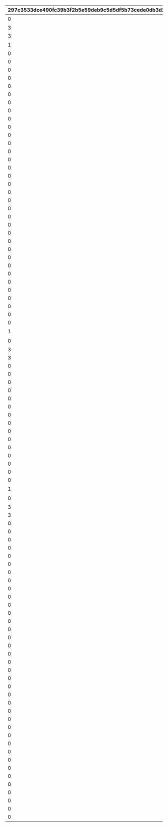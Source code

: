 |297c3533dce490fc39b3f2b5e59deb9c5d5df5b73cede0db3d2872f7d3b0cd79|9e4a506b0266e4a37daf65c48ea08320a560fead81b459f00b163fe8520c54b3|ad1d058850151fff88903e58c62c88d32aeb9694064fc4d761bf61ff7027517f|31705338d733febad9e0e17ed3edd39a263b958997912a08f05c639b3ce44f66|287758bd6da37a745bc9dc3f4142146a4536e1dfc24891835fad3469e4d8ce7c|64385822b15b5d18fa7107e779fb0f209f158f373258997e9e201b1967bcc457|c5027ef294463a3a755b37c9a6a472a40e677279d109f05379e8f11b35a1006e|22362c30c0ec57bc02adebc5bf9d57feb5c8754908461f67527f0f7a00072cb1|5c580288a5d4680a0dd453e96db8e43241f537ac2ec81a1148f53d663de7eeb8|e7da3e37a4e749810974688dd263e5eac61aaacb5c421cc2bde86d53d8eed903|e96ff67e03c0a9d9b588542d70dcc1db468edd7708070079a531b87026c3df6f|030e22258d2bc38d1e5a00b9783ab9339394bb10474ebf1333fe815357fd19f6|0cc0c3ae143ffa549fed1180167e06238664537229b407188c0571d574b1d0c4|8ba62b48164c7f512e018f0a7b2302d75ee769a61b94e0c39dbbd52046e8aed8|6d07952293f0b6ffc6868a51f9acef515ac95dcb99bbfd36b675685c62f1d39d|4f9b838949b2e14d4c1b13074bfd909ad4cd35fa490e1dfeec8b546060db9d12|
| --- | --- | --- | --- | --- | --- | --- | --- | --- | --- | --- | --- | --- | --- | --- | --- |
|0|デイリージュエルパック{1}日目のアイテムセット|1|403|2|1|3|2000|デイリージュエルパック未受け取り分のジュエル|0|9|104|2|17001001|0|30|
|3||0|0|1|0|3|0||1|15|103|1|0|0|7|
|3||0|0|1|0|3|0||1|18|103|1|0|0|30|
|1|7日間スタミナ応援パック{1}日目のアイテムセット|2|405|3|2|0|0||0|19|103|3|17001002|9402|7|
|0||2|0|4|3|0|0||0|20|0|0|0|9403|0|
|0||5|0|4|4|0|0||0|21|0|0|0|9404|0|
|0||8|0|4|5|0|0||0|22|0|0|0|9405|0|
|0||11|0|4|6|0|0||0|23|0|0|0|9406|0|
|0||14|0|4|7|0|0||0|26|0|0|0|9411|0|
|0||16|0|4|8|0|0||0|27|0|0|0|9412|0|
|0||1|0|5|9|0|0||0|28|908|0|0|9319|0|
|0||3|0|4|3|0|0||0|29|0|0|0|9407|0|
|0||6|0|4|4|0|0||0|30|0|0|0|9408|0|
|0||9|0|4|5|0|0||0|31|0|0|0|9409|0|
|0||12|0|4|6|0|0||0|32|0|0|0|9410|0|
|0||1|0|5|12|0|0||0|33|908|0|0|9319|0|
|0||4|0|4|3|0|0||0|34|0|0|0|9413|0|
|0||7|0|4|4|0|0||0|35|0|0|0|9414|0|
|0||10|0|4|5|0|0||0|36|0|0|0|9415|0|
|0||13|0|4|6|0|0||0|37|0|0|0|9416|0|
|0||15|0|4|7|0|0||0|38|0|0|0|9417|0|
|0||17|0|4|8|0|0||0|39|0|0|0|9418|0|
|0||18|0|4|10|0|0||0|40|0|0|0|9419|0|
|0||19|0|4|11|0|0||0|41|0|0|0|9420|0|
|0||1|0|5|13|0|0||0|42|908|0|0|9319|0|
|0||1|0|5|14|0|0||0|43|908|0|0|9319|0|
|0||1|0|5|15|0|0||0|44|908|0|0|9319|0|
|0||20|0|4|3|0|0||0|45|0|0|0|9421|0|
|0||21|0|4|4|0|0||0|46|0|0|0|9422|0|
|0||22|0|4|5|0|0||0|47|0|0|0|9423|0|
|0||23|0|4|6|0|0||0|48|0|0|0|9424|0|
|0||24|0|4|7|0|0||0|49|0|0|0|9425|0|
|0||25|0|4|8|0|0||0|50|0|0|0|9426|0|
|0||26|0|4|10|0|0||0|51|0|0|0|9427|0|
|0||27|0|4|11|0|0||0|52|0|0|0|9428|0|
|0||28|0|4|16|0|0||0|53|0|0|0|9429|0|
|0||29|0|4|17|0|0||0|54|0|0|0|9430|0|
|0||1|0|5|18|0|0||0|55|908|0|0|9319|0|
|1|7日間スタミナ応援パック{1}日目のアイテムセット|2|405|3|2|0|0||0|56|103|3|17001002|9402|7|
|0|デイリージュエルパック{1}日目のアイテムセット|1|403|2|1|3|2000|デイリージュエルパック未受け取り分のジュエル|0|57|104|2|17001001|0|30|
|3||0|0|1|0|3|0||1|58|103|1|0|0|7|
|3||0|0|1|0|3|0||1|59|103|1|0|0|30|
|0||20|0|4|3|0|0||0|71|0|0|0|9421|0|
|0||21|0|4|4|0|0||0|72|0|0|0|9422|0|
|0||22|0|4|5|0|0||0|73|0|0|0|9423|0|
|0||23|0|4|6|0|0||0|74|0|0|0|9424|0|
|0||24|0|4|7|0|0||0|75|0|0|0|9425|0|
|0||25|0|4|8|0|0||0|76|0|0|0|9426|0|
|0||26|0|4|10|0|0||0|77|0|0|0|9427|0|
|0||27|0|4|11|0|0||0|78|0|0|0|9428|0|
|0||28|0|4|16|0|0||0|79|0|0|0|9429|0|
|0||29|0|4|17|0|0||0|80|0|0|0|9430|0|
|0||1|0|5|19|0|0||0|81|908|0|0|9319|0|
|0||1|0|5|20|0|0||0|82|908|0|0|9319|0|
|0||1|0|6|21|0|0||0|83|0|0|0|9431|0|
|0||1|0|6|22|0|0||0|84|0|0|0|9431|0|
|0||2|0|5|23|0|0||0|85|908|0|0|9319|0|
|1|7日間スタミナ応援パック{1}日目のアイテムセット|2|405|3|2|0|0||0|86|103|3|17001002|9402|7|
|0|デイリージュエルパック{1}日目のアイテムセット|1|403|2|1|3|2000|デイリージュエルパック未受け取り分のジュエル|0|87|104|2|17001001|0|30|
|3||0|0|1|0|3|0||1|88|103|1|0|0|7|
|3||0|0|1|0|3|0||1|89|103|1|0|0|30|
|0||20|0|4|3|0|0||0|101|0|0|0|9421|0|
|0||21|0|4|4|0|0||0|102|0|0|0|9422|0|
|0||22|0|4|5|0|0||0|103|0|0|0|9423|0|
|0||23|0|4|6|0|0||0|104|0|0|0|9424|0|
|0||24|0|4|7|0|0||0|105|0|0|0|9425|0|
|0||25|0|4|8|0|0||0|106|0|0|0|9426|0|
|0||26|0|4|10|0|0||0|107|0|0|0|9427|0|
|0||27|0|4|11|0|0||0|108|0|0|0|9428|0|
|0||28|0|4|16|0|0||0|109|0|0|0|9429|0|
|0||29|0|4|17|0|0||0|110|0|0|0|9430|0|
|0||2|0|6|24|0|0||0|111|0|0|0|9432|0|
|0||2|0|6|25|0|0||0|112|0|0|0|9432|0|
|0||1|0|5|26|0|0||0|113|908|0|0|9319|0|
|0||2|0|7|27|0|0||0|114|0|0|0|9319|0|
|0||1|0|5|28|0|0||0|115|908|0|0|9319|0|
|0||4|0|6|29|0|0||0|116|0|0|0|9433|0|
|0||4|0|6|30|0|0||0|117|0|0|0|9432|0|
|0||1|0|5|31|0|0||0|118|908|0|0|9319|0|
|0||1|0|5|32|0|0||0|119|908|0|0|9319|0|
|0||4|0|6|33|0|0||0|120|0|0|0|9434|0|
|0||5|0|6|34|0|0||0|121|0|0|0|9432|0|
|0||6|0|6|35|0|0||0|122|0|0|0|9435|0|
|0||7|0|6|36|0|0||0|123|0|0|0|9435|0|
|0||8|0|6|37|0|0||0|124|0|0|0|9435|0|
|0||9|0|6|38|0|0||0|125|0|0|0|9435|0|
|0||10|0|6|39|0|0||0|126|0|0|0|9435|0|
|0||1|0|5|40|0|0||0|127|908|0|0|9319|0|
|0||4|0|6|41|0|0||0|128|0|0|0|9434|0|
|0||5|0|6|42|0|0||0|129|0|0|0|9432|0|
|0||6|0|6|43|0|0||0|130|0|0|0|9437|0|
|0||7|0|6|44|0|0||0|131|0|0|0|9436|0|
|0||8|0|6|45|0|0||0|132|0|0|0|9436|0|
|0||9|0|6|46|0|0||0|133|0|0|0|9436|0|
|0||10|0|6|47|0|0||0|134|0|0|0|9436|0|
|0||11|0|6|48|0|0||0|135|0|0|0|9436|0|
|0||5|0|6|49|0|0||0|136|0|0|0|9438|0|
|0||3|0|6|50|0|0||0|137|0|0|0|9439|0|